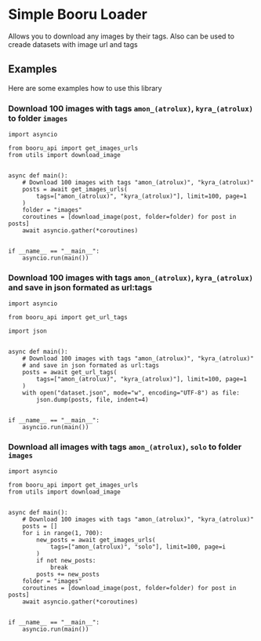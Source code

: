 # Simple Booru Loader
Allows you to download any images by their tags. Also can be used to creade datasets with image url and tags
## Examples
Here are some examples how to use this library
### Download 100 images with tags `amon_(atrolux)`, `kyra_(atrolux)` to folder `images`
```
import asyncio

from booru_api import get_images_urls
from utils import download_image


async def main():
    # Download 100 images with tags "amon_(atrolux)", "kyra_(atrolux)"
    posts = await get_images_urls(
        tags=["amon_(atrolux)", "kyra_(atrolux)"], limit=100, page=1
    )
    folder = "images"
    coroutines = [download_image(post, folder=folder) for post in posts]
    await asyncio.gather(*coroutines)


if __name__ == "__main__":
    asyncio.run(main())
```
### Download 100 images with tags `amon_(atrolux)`, `kyra_(atrolux)` and save in json formated as url:tags
```
import asyncio

from booru_api import get_url_tags

import json


async def main():
    # Download 100 images with tags "amon_(atrolux)", "kyra_(atrolux)"
    # and save in json formated as url:tags
    posts = await get_url_tags(
        tags=["amon_(atrolux)", "kyra_(atrolux)"], limit=100, page=1
    )
    with open("dataset.json", mode="w", encoding="UTF-8") as file:
        json.dump(posts, file, indent=4)


if __name__ == "__main__":
    asyncio.run(main())
```
### Download all images with tags `amon_(atrolux)`, `solo` to folder `images`
```
import asyncio

from booru_api import get_images_urls
from utils import download_image


async def main():
    # Download 100 images with tags "amon_(atrolux)", "kyra_(atrolux)"
    posts = []
    for i in range(1, 700):
        new_posts = await get_images_urls(
            tags=["amon_(atrolux)", "solo"], limit=100, page=i
        )
        if not new_posts:
            break
        posts += new_posts
    folder = "images"
    coroutines = [download_image(post, folder=folder) for post in posts]
    await asyncio.gather(*coroutines)


if __name__ == "__main__":
    asyncio.run(main())
```
